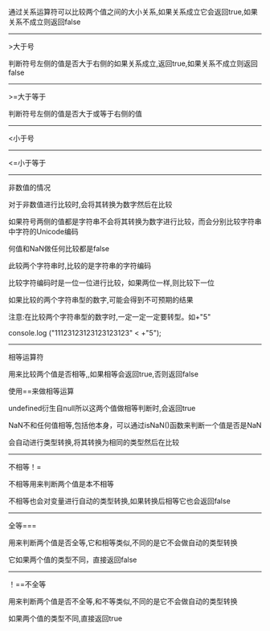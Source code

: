 通过关系运算符可以比较两个值之间的大小关系,如果关系成立它会返回true,如果关系不成立则返回false

---------

\>大于号

判断符号左侧的值是否大于右侧的如果关系成立,返回true,如果关系不成立则返回false

--------------

\>=大于等于

判断符号左侧的值是否大于或等于右侧的值

---------

<小于号

-------------

<=小于等于

-----

非数值的情况

对于非数值进行比较时,会将其转换为数字然后在比较

如果符号两侧的值都是字符串不会将其转换为数字进行比较，而会分别比较字符串中字符的Unicode编码

何值和NaN做任何比较都是false



此较两个字符串时,比较的是字符串的字符编码

比较字符编码时是一位一位进行比较，如果两位一样,则比较下一位



如果比较的两个字符串型的数字,可能会得到不可预期的结果

注意:在比较两个字符串型的数字时,一定一定一定要转型。如+"5"

console.log ("11123123123123123123" < +"5");

-----

相等运算符

用来比较两个值是否相等,,如果相等会返回true,否则返回false

使用==来做相等运算

undefined衍生自null所以这两个值做相等判断时,会返回true

NaN不和任何值相等,包括他本身，可以通过isNaN()函数来判断一个值是否是NaN

会自动进行类型转换,将其转换为相同的类型然后在比较

---------

不相等！=

不相等用来判断两个值是本不相等

不相等也会对变量进行自动的类型转换,如果转换后相等它也会返回false

----

全等===

用来判断两个值是否全等,它和相等类似,不同的是它不会做自动的类型转换 

它如果两个值的类型不同，直接返回false

-------

！==不全等

用来判断两个值是否不全等,和不等类似,不同的是它不会做自动的类型转换

如果两个值的类型不同,直接返回true